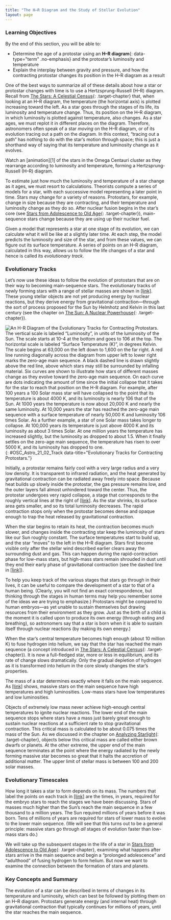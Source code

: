 ```yaml
---
title: "The H–R Diagram and the Study of Stellar Evolution"
layout: page
---
```



### Learning Objectives

By the end of this section, you will be able to:

* Determine the age of a protostar using an **H–R diagram**{: data-type="term" .no-emphasis} and the protostar’s luminosity and temperature
* Explain the interplay between gravity and pressure, and how the contracting protostar changes its position in the H–R diagram as a result

One of the best ways to summarize all of these details about how a star or protostar changes with time is to use a Hertzsprung-Russell (H–R) diagram. Recall from [The Stars: A Celestial Census](/m59897){: .target-chapter} that, when looking at an H–R diagram, the temperature (the horizontal axis) is plotted increasing toward the left. As a star goes through the stages of its life, its luminosity and temperature change. Thus, its position on the H–R diagram, in which luminosity is plotted against temperature, also changes. As a star ages, we must replot it in different places on the diagram. Therefore, astronomers often speak of a star *moving* on the H–R diagram, or of its evolution tracing out a path on the diagram. In this context, “tracing out a path” has nothing to do with the star’s motion through space; this is just a shorthand way of saying that its temperature and luminosity change as it evolves.

<div data-type="note" class="astronomy link-to-learning" markdown="1">
Watch an [animation][1] of the stars in the Omega Centauri cluster as they rearrange according to luminosity and temperature, forming a Hertzsprung-Russell (H–R) diagram.

</div>

To estimate just how much the luminosity and temperature of a star change as it ages, we must resort to calculations. Theorists compute a series of models for a star, with each successive model representing a later point in time. Stars may change for a variety of reasons. Protostars, for example, change in size because they are contracting, and their temperature and luminosity change as they do so. After nuclear fusion begins in the star’s core (see [Stars from Adolescence to Old Age](/m59924){: .target-chapter}), main-sequence stars change because they are using up their nuclear fuel.

Given a model that represents a star at one stage of its evolution, we can calculate what it will be like at a slightly later time. At each step, the model predicts the luminosity and size of the star, and from these values, we can figure out its surface temperature. A series of points on an H–R diagram, calculated in this way, allows us to follow the life changes of a star and hence is called its *evolutionary track*.

### Evolutionary Tracks

Let’s now use these ideas to follow the evolution of protostars that are on their way to becoming main-sequence stars. The evolutionary tracks of newly forming stars with a range of stellar masses are shown in [\[link\]](#OSC_Astro_21_02_Track). These young stellar objects are not yet producing energy by nuclear reactions, but they derive energy from gravitational contraction—through the sort of process proposed for the Sun by Helmhotz and Kelvin in this last century (see the chapter on [The Sun: A Nuclear Powerhouse](/m59880){: .target-chapter}).

 ![An H-R Diagram of the Evolutionary Tracks for Contracting Protostars. The vertical scale is labeled &#x201C;Luminosity&#x201D;, in units of the luminosity of the Sun. The scale starts at 10-4 at the bottom and goes to 106 at the top. The horizontal scale is labeled &#x201C;Surface Temperature (K)&#x201D;, in degrees Kelvin. The scale begins at 63,000 on the left down to 1,600 on the far right. A red line running diagonally across the diagram from upper left to lower right marks the zero-age main sequence. A black dashed line is drawn slightly above the red line, above which stars may still be surrounded by infalling material. Six curves are shown to illustrate how stars of different masses change as they evolve toward the zero-age main sequence. On each curve are dots indicating the amount of time since the initial collapse that it takes for the star to reach that position on the H-R diagram. For example, after 100 years a 100 Solar mass star will have collapsed to the point that its temperature is about 4000 K, and its luminosity is nearly 106 that of the Sun. At 1000 years the temperature is now about 20,000 K and nearly the same luminosity. At 10,000 years the star has reached the zero-age main sequence with a surface temperature of nearly 50,000 K and luminosity 106 times Solar. As a further example, a star of one Solar mass takes longer to collapse. At 100,000 years its temperature is just above 4000 K and its luminosity as about 3 times Solar. At one million years the temperature has increased slightly, but the luminosity as dropped to about 1.5. When it finally settles on the zero-age main sequence, the temperature has risen to over 5000 K, and its luminosity has dropped to one.](../resources/OSC_Astro_21_02_Track.jpg "Tracks are plotted on the H&#x2013;R diagram to show how stars of different masses change during the early parts of their lives. The number next to each dark point on a track is the rough number of years it takes an embryo star to reach that stage (the numbers are the result of computer models and are therefore not well known). Note that the surface temperature (K) on the horizontal axis increases toward the left. You can see that the more mass a star has, the shorter time it takes to go through each stage. Stars above the dashed line are typically still surrounded by infalling material and are hidden by it."){: #OSC_Astro_21_02_Track data-title="Evolutionary Tracks for Contracting Protostars."}

Initially, a protostar remains fairly cool with a very large radius and a very low density. It is transparent to infrared radiation, and the heat generated by gravitational contraction can be radiated away freely into space. Because heat builds up slowly inside the protostar, the gas pressure remains low, and the outer layers fall almost unhindered toward the center. Thus, the protostar undergoes very rapid collapse, a stage that corresponds to the roughly vertical lines at the right of [\[link\]](#OSC_Astro_21_02_Track). As the star shrinks, its surface area gets smaller, and so its total luminosity decreases. The rapid contraction stops only when the protostar becomes dense and opaque enough to trap the heat released by gravitational contraction.

When the star begins to retain its heat, the contraction becomes much slower, and changes inside the contracting star keep the luminosity of stars like our Sun roughly constant. The surface temperatures start to build up, and the star “moves” to the left in the H–R diagram. Stars first become visible only after the stellar wind described earlier clears away the surrounding dust and gas. This can happen during the rapid-contraction phase for low-mass stars, but high-mass stars remain shrouded in dust until they end their early phase of gravitational contraction (see the dashed line in [\[link\]](#OSC_Astro_21_02_Track)).

To help you keep track of the various stages that stars go through in their lives, it can be useful to compare the development of a star to that of a human being. (Clearly, you will not find an exact correspondence, but thinking through the stages in human terms may help you remember some of the ideas we are trying to emphasize.) Protostars might be compared to human embryos—as yet unable to sustain themselves but drawing resources from their environment as they grow. Just as the birth of a child is the moment it is called upon to produce its own energy (through eating and breathing), so astronomers say that a star is born when it is able to sustain itself through nuclear reactions (by making its own energy.)

When the star’s central temperature becomes high enough (about 10 million K) to fuse hydrogen into helium, we say that the star has reached the main sequence (a concept introduced in [The Stars: A Celestial Census](/m59897){: .target-chapter}). It is now a full-fledged star, more or less in equilibrium, and its rate of change slows dramatically. Only the gradual depletion of hydrogen as it is transformed into helium in the core slowly changes the star’s properties.

The mass of a star determines exactly where it falls on the main sequence. As [\[link\]](#OSC_Astro_21_02_Track) shows, massive stars on the main sequence have high temperatures and high luminosities. Low-mass stars have low temperatures and low luminosities.

Objects of extremely low mass never achieve high-enough central temperatures to ignite nuclear reactions. The lower end of the main sequence stops where stars have a mass just barely great enough to sustain nuclear reactions at a sufficient rate to stop gravitational contraction. This critical mass is calculated to be about 0.075 times the mass of the Sun. As we discussed in the chapter on [Analyzing Starlight](/m59889){: .target-chapter}, objects below this critical mass are called either brown dwarfs or planets. At the other extreme, the upper end of the main sequence terminates at the point where the energy radiated by the newly forming massive star becomes so great that it halts the accretion of additional matter. The upper limit of stellar mass is between 100 and 200 solar masses.

### Evolutionary Timescales

How long it takes a star to form depends on its mass. The numbers that label the points on each track in [\[link\]](#OSC_Astro_21_02_Track) are the times, in years, required for the embryo stars to reach the stages we have been discussing. Stars of masses much higher than the Sun’s reach the main sequence in a few thousand to a million years. The Sun required millions of years before it was born. Tens of millions of years are required for stars of lower mass to evolve to the lower main sequence. (We will see that this turns out to be a general principle: massive stars go through *all* stages of evolution faster than low-mass stars do.)

We will take up the subsequent stages in the life of a star in [Stars from Adolescence to Old Age](/m59924){: .target-chapter}, examining what happens after stars arrive in the main sequence and begin a “prolonged adolescence” and “adulthood” of fusing hydrogen to form helium. But now we want to examine the connection between the formation of stars and planets.

### Key Concepts and Summary

The evolution of a star can be described in terms of changes in its temperature and luminosity, which can best be followed by plotting them on an H–R diagram. Protostars generate energy (and internal heat) through gravitational contraction that typically continues for millions of years, until the star reaches the main sequence.



[1]: https://openstaxcollege.org/l/30aniomelen
